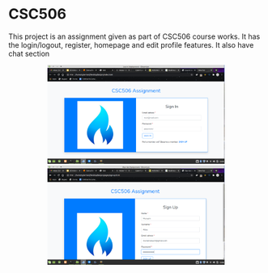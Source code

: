 # CSC506
This project is an assignment given as part of CSC506 course works. 
It has the login/logout, register, homepage and edit profile features.
It also have chat section
<p align="center">
  <img src="https://github.com/Cyber-Lord/CSC506/blob/default/screenshots/index.png" width="350" title="hover text">
  <img src="https://github.com/Cyber-Lord/CSC506/blob/default/screenshots/signup.png" width="350" alt="accessibility text">
</p>

